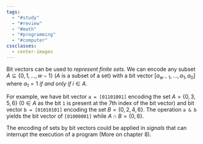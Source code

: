 ```yaml
---
tags:
  - "#study"
  - "#review"
  - "#math"
  - "#programming"
  - "#computer"
cssclasses:
  - center-images
---
```

Bit vectors can be used to *represent finite sets*. We can encode any subset $A \subseteq \{0,1,\dots ,w-1\}$ ($A$ is a subset of a set) with a bit vector $[a_{w-1},\dots, a_{1}, a_{0}]$ where $a_{1}=1$ *if and only if* $i\in A$.

For example, we have bit vector `a = [01101001]` encoding the set $A = \{0,3,5,6\}$ ($0\in A$ as the bit `1` is present at the 7th index of the bit vector) and bit vector `b = [01010101]` encoding the set $B = \{0,2,4,6\}$. The operation `a & b` yields the bit vector of `[01000001]` while $A\cap B=\{0,6\}$.

The encoding of sets by bit vectors could be applied in *signals* that can interrupt the execution of a program (More on chapter 8).

